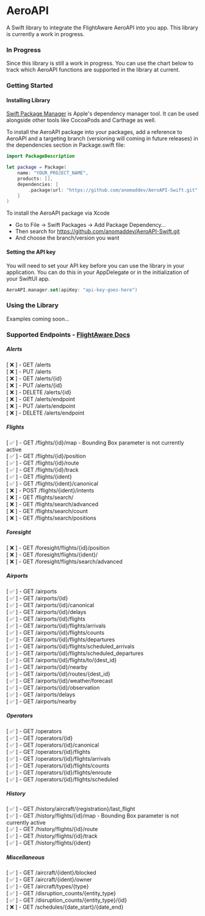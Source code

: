 # AeroAPI

A Swift library to integrate the FlightAware AeroAPI into you app. This library is currently a work in progress.

### In Progress
Since this library is still a work in progress. You can use the chart below to track which AeroAPI functions are supported in the library at current.

### Getting Started

#### Installing Library
[Swift Package Manager](https://swift.org/package-manager/) is Apple's dependency manager tool. It can be used alongside other tools like CocoaPods and Carthage as well.

To install the AeroAPI package into your packages, add a reference to AeroAPI and a targeting branch (versioning will coming in future releases) in the dependencies section in Package.swift file:
``` swift
import PackageDescription

let package = Package(
    name: "YOUR_PROJECT_NAME",
    products: [],
    dependencies: [
        .package(url: "https://github.com/anomaddev/AeroAPI-Swift.git", branch: "main")
    ]
)
```

To install the AeroAPI package via Xcode
- Go to File -> Swift Packages -> Add Package Dependency...
- Then search for https://github.com/anomaddev/AeroAPI-Swift.git
- And choose the branch/version you want

#### Setting the API key
You will need to set your API key before you can use the library in your application. You can do this in your AppDelegate or in the initialization of your SwiftUI app.

``` swift
AeroAPI.manager.set(apiKey: "api-key-goes-here")
```

### Using the Library

Examples coming soon...

### Supported Endpoints - [FlightAware Docs](https://www.flightaware.com/aeroapi/portal/documentation)

##### Alerts
[ ❌ ] - GET /alerts<br>
[ ❌ ] - PUT /alerts<br>
[ ❌ ] - GET /alerts/{id}<br>
[ ❌ ] - PUT /alerts/{id}<br>
[ ❌ ] - DELETE /alerts/{id}<br>
[ ❌ ] - GET /alerts/endpoint<br>
[ ❌ ] - PUT /alerts/endpoint<br>
[ ❌ ] - DELETE /alerts/endpoint<br>

##### Flights
[ ✅ ] - GET /flights/{id}/map - Bounding Box parameter is not currently active<br>
[ ✅ ] - GET /flights/{id}/position<br>
[ ✅ ] - GET /flights/{id}/route<br>
[ ✅ ] - GET /flights/{id}/track<br>
[ ✅ ] - GET /flights/{ident}<br>
[ ✅ ] - GET /flights/{ident}/canonical<br>
[ ❌ ] - POST /flights/{ident}/intents<br>
[ ❌ ] - GET /flights/search/<br>
[ ❌ ] - GET /flights/search/advanced<br>
[ ❌ ] - GET /flights/search/count<br>
[ ❌ ] - GET /flights/search/positions<br>

##### Foresight
[ ❌ ] - GET /foresight/flights/{id}/position<br>
[ ❌ ] - GET /foresight/flights/{ident}/<br>
[ ❌ ] - GET /foresight/flights/search/advanced<br>

##### Airports
[ ✅ ] - GET /airports<br>
[ ✅ ] - GET /airports/{id}<br>
[ ✅ ] - GET /airports/{id}/canonical<br>
[ ✅ ] - GET /airports/{id}/delays<br>
[ ✅ ] - GET /airports/{id}/flights<br>
[ ✅ ] - GET /airports/{id}/flights/arrivals<br>
[ ✅ ] - GET /airports/{id}/flights/counts<br>
[ ✅ ] - GET /airports/{id}/flights/departures<br>
[ ✅ ] - GET /airports/{id}/flights/scheduled_arrivals<br>
[ ✅ ] - GET /airports/{id}/flights/scheduled_departures<br>
[ ✅ ] - GET /airports/{id}/flights/to/{dest_id}<br>
[ ✅ ] - GET /airports/{id}/nearby<br>
[ ✅ ] - GET /airports/{id}/routes/{dest_id}<br>
[ ✅ ] - GET /airports/{id}/weather/forecast<br>
[ ✅ ] - GET /airports/{id}/observation<br>
[ ✅ ] - GET /airports/delays<br>
[ ✅ ] - GET /airports/nearby<br>

##### Operators
[ ✅ ] - GET /operators<br>
[ ✅ ] - GET /operators/{id}<br>
[ ✅ ] - GET /operators/{id}/canonical<br>
[ ✅ ] - GET /operators/{id}/flights<br>
[ ✅ ] - GET /operators/{id}/flights/arrivals<br>
[ ✅ ] - GET /operators/{id}/flights/counts<br>
[ ✅ ] - GET /operators/{id}/flights/enroute<br>
[ ✅ ] - GET /operators/{id}/flights/scheduled<br>

##### History
[ ✅ ] - GET /history/aircraft/{registration}/last_flight<br>
[ ✅ ] - GET /history/flights/{id}/map - Bounding Box parameter is not currently active<br>
[ ✅ ] - GET /history/flights/{id}/route<br>
[ ✅ ] - GET /history/flights/{id}/track<br>
[ ✅ ] - GET /history/flights/{ident}<br>

##### Miscellaneous
[ ✅ ] - GET /aircraft/{ident}/blocked<br>
[ ✅ ] - GET /aircraft/{ident}/owner<br>
[ ✅ ] - GET /aircraft/types/{type}<br>
[ ✅ ] - GET /disruption_counts/{entity_type}<br>
[ ✅ ] - GET /disruption_counts/{entity_type}/{id}<br>
[ ❌ ] - GET /schedules/{date_start}/{date_end}<br>
